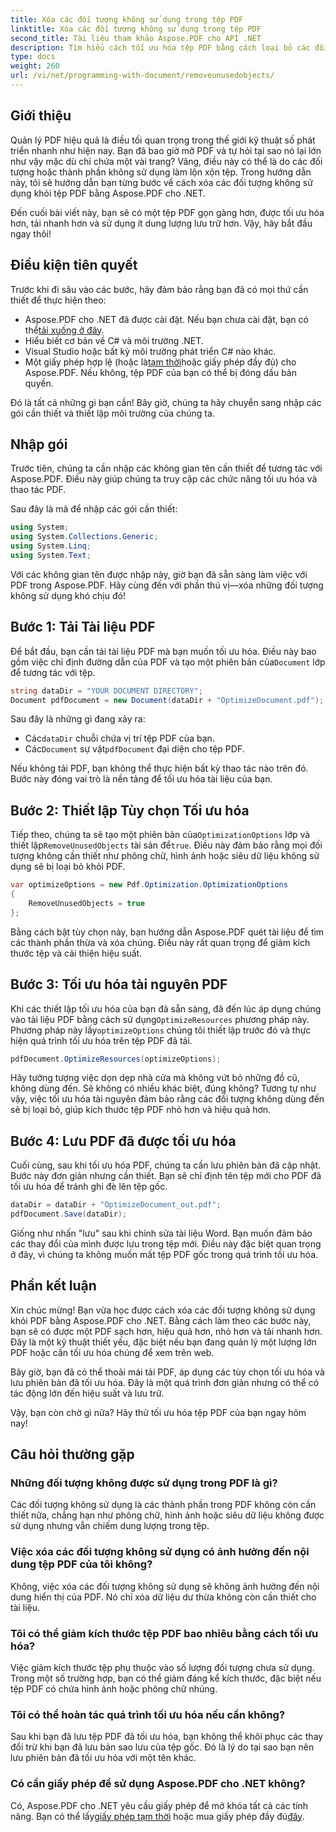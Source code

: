 ```yaml
---
title: Xóa các đối tượng không sử dụng trong tệp PDF
linktitle: Xóa các đối tượng không sử dụng trong tệp PDF
second_title: Tài liệu tham khảo Aspose.PDF cho API .NET
description: Tìm hiểu cách tối ưu hóa tệp PDF bằng cách loại bỏ các đối tượng không sử dụng bằng Aspose.PDF cho .NET. Hướng dẫn từng bước để giảm kích thước tệp và cải thiện hiệu suất.
type: docs
weight: 260
url: /vi/net/programming-with-document/removeunusedobjects/
---
```

## Giới thiệu

Quản lý PDF hiệu quả là điều tối quan trọng trong thế giới kỹ thuật số phát triển nhanh như hiện nay. Bạn đã bao giờ mở PDF và tự hỏi tại sao nó lại lớn như vậy mặc dù chỉ chứa một vài trang? Vâng, điều này có thể là do các đối tượng hoặc thành phần không sử dụng làm lộn xộn tệp. Trong hướng dẫn này, tôi sẽ hướng dẫn bạn từng bước về cách xóa các đối tượng không sử dụng khỏi tệp PDF bằng Aspose.PDF cho .NET. 

Đến cuối bài viết này, bạn sẽ có một tệp PDF gọn gàng hơn, được tối ưu hóa hơn, tải nhanh hơn và sử dụng ít dung lượng lưu trữ hơn. Vậy, hãy bắt đầu ngay thôi!

## Điều kiện tiên quyết

Trước khi đi sâu vào các bước, hãy đảm bảo rằng bạn đã có mọi thứ cần thiết để thực hiện theo:

-  Aspose.PDF cho .NET đã được cài đặt. Nếu bạn chưa cài đặt, bạn có thể[tải xuống ở đây](https://releases.aspose.com/pdf/net/).
- Hiểu biết cơ bản về C# và môi trường .NET.
- Visual Studio hoặc bất kỳ môi trường phát triển C# nào khác.
-  Một giấy phép hợp lệ (hoặc là[tạm thời](https://purchase.aspose.com/temporary-license/)hoặc giấy phép đầy đủ) cho Aspose.PDF. Nếu không, tệp PDF của bạn có thể bị đóng dấu bản quyền.
  
Đó là tất cả những gì bạn cần! Bây giờ, chúng ta hãy chuyển sang nhập các gói cần thiết và thiết lập môi trường của chúng ta.

## Nhập gói

Trước tiên, chúng ta cần nhập các không gian tên cần thiết để tương tác với Aspose.PDF. Điều này giúp chúng ta truy cập các chức năng tối ưu hóa và thao tác PDF.

Sau đây là mã để nhập các gói cần thiết:

```csharp
using System;
using System.Collections.Generic;
using System.Linq;
using System.Text;
```

Với các không gian tên được nhập này, giờ bạn đã sẵn sàng làm việc với PDF trong Aspose.PDF. Hãy cùng đến với phần thú vị—xóa những đối tượng không sử dụng khó chịu đó!

## Bước 1: Tải Tài liệu PDF

 Để bắt đầu, bạn cần tải tài liệu PDF mà bạn muốn tối ưu hóa. Điều này bao gồm việc chỉ định đường dẫn của PDF và tạo một phiên bản của`Document` lớp để tương tác với tệp.

```csharp
string dataDir = "YOUR DOCUMENT DIRECTORY";
Document pdfDocument = new Document(dataDir + "OptimizeDocument.pdf");
```

Sau đây là những gì đang xảy ra:
-  Các`dataDir` chuỗi chứa vị trí tệp PDF của bạn.
-  Các`Document` sự vật`pdfDocument` đại diện cho tệp PDF.

Nếu không tải PDF, bạn không thể thực hiện bất kỳ thao tác nào trên đó. Bước này đóng vai trò là nền tảng để tối ưu hóa tài liệu của bạn.

## Bước 2: Thiết lập Tùy chọn Tối ưu hóa

 Tiếp theo, chúng ta sẽ tạo một phiên bản của`OptimizationOptions` lớp và thiết lập`RemoveUnusedObjects` tài sản để`true`. Điều này đảm bảo rằng mọi đối tượng không cần thiết như phông chữ, hình ảnh hoặc siêu dữ liệu không sử dụng sẽ bị loại bỏ khỏi PDF.

```csharp
var optimizeOptions = new Pdf.Optimization.OptimizationOptions
{
    RemoveUnusedObjects = true
};
```

Bằng cách bật tùy chọn này, bạn hướng dẫn Aspose.PDF quét tài liệu để tìm các thành phần thừa và xóa chúng. Điều này rất quan trọng để giảm kích thước tệp và cải thiện hiệu suất.

## Bước 3: Tối ưu hóa tài nguyên PDF

 Khi các thiết lập tối ưu hóa của bạn đã sẵn sàng, đã đến lúc áp dụng chúng vào tài liệu PDF bằng cách sử dụng`OptimizeResources` phương pháp này. Phương pháp này lấy`optimizeOptions` chúng tôi thiết lập trước đó và thực hiện quá trình tối ưu hóa trên tệp PDF đã tải.

```csharp
pdfDocument.OptimizeResources(optimizeOptions);
```

Hãy tưởng tượng việc dọn dẹp nhà cửa mà không vứt bỏ những đồ cũ, không dùng đến. Sẽ không có nhiều khác biệt, đúng không? Tương tự như vậy, việc tối ưu hóa tài nguyên đảm bảo rằng các đối tượng không dùng đến sẽ bị loại bỏ, giúp kích thước tệp PDF nhỏ hơn và hiệu quả hơn.

## Bước 4: Lưu PDF đã được tối ưu hóa

Cuối cùng, sau khi tối ưu hóa PDF, chúng ta cần lưu phiên bản đã cập nhật. Bước này đơn giản nhưng cần thiết. Bạn sẽ chỉ định tên tệp mới cho PDF đã tối ưu hóa để tránh ghi đè lên tệp gốc.

```csharp
dataDir = dataDir + "OptimizeDocument_out.pdf";
pdfDocument.Save(dataDir);
```

Giống như nhấn "lưu" sau khi chỉnh sửa tài liệu Word. Bạn muốn đảm bảo các thay đổi của mình được lưu trong tệp mới. Điều này đặc biệt quan trọng ở đây, vì chúng ta không muốn mất tệp PDF gốc trong quá trình tối ưu hóa.

## Phần kết luận

Xin chúc mừng! Bạn vừa học được cách xóa các đối tượng không sử dụng khỏi PDF bằng Aspose.PDF cho .NET. Bằng cách làm theo các bước này, bạn sẽ có được một PDF sạch hơn, hiệu quả hơn, nhỏ hơn và tải nhanh hơn. Đây là một kỹ thuật thiết yếu, đặc biệt nếu bạn đang quản lý một lượng lớn PDF hoặc cần tối ưu hóa chúng để xem trên web.

Bây giờ, bạn đã có thể thoải mái tải PDF, áp dụng các tùy chọn tối ưu hóa và lưu phiên bản đã tối ưu hóa. Đây là một quá trình đơn giản nhưng có thể có tác động lớn đến hiệu suất và lưu trữ.

Vậy, bạn còn chờ gì nữa? Hãy thử tối ưu hóa tệp PDF của bạn ngay hôm nay!

## Câu hỏi thường gặp

### Những đối tượng không được sử dụng trong PDF là gì?
Các đối tượng không sử dụng là các thành phần trong PDF không còn cần thiết nữa, chẳng hạn như phông chữ, hình ảnh hoặc siêu dữ liệu không được sử dụng nhưng vẫn chiếm dung lượng trong tệp.

### Việc xóa các đối tượng không sử dụng có ảnh hưởng đến nội dung tệp PDF của tôi không?
Không, việc xóa các đối tượng không sử dụng sẽ không ảnh hưởng đến nội dung hiển thị của PDF. Nó chỉ xóa dữ liệu dư thừa không còn cần thiết cho tài liệu.

### Tôi có thể giảm kích thước tệp PDF bao nhiêu bằng cách tối ưu hóa?
Việc giảm kích thước tệp phụ thuộc vào số lượng đối tượng chưa sử dụng. Trong một số trường hợp, bạn có thể giảm đáng kể kích thước, đặc biệt nếu tệp PDF có chứa hình ảnh hoặc phông chữ nhúng.

### Tôi có thể hoàn tác quá trình tối ưu hóa nếu cần không?
Sau khi bạn đã lưu tệp PDF đã tối ưu hóa, bạn không thể khôi phục các thay đổi trừ khi bạn đã lưu bản sao lưu của tệp gốc. Đó là lý do tại sao bạn nên lưu phiên bản đã tối ưu hóa với một tên khác.

### Có cần giấy phép để sử dụng Aspose.PDF cho .NET không?
 Có, Aspose.PDF cho .NET yêu cầu giấy phép để mở khóa tất cả các tính năng. Bạn có thể lấy[giấy phép tạm thời](https://purchase.aspose.com/temporary-license/) hoặc mua giấy phép đầy đủ[đây](https://purchase.aspose.com/buy).